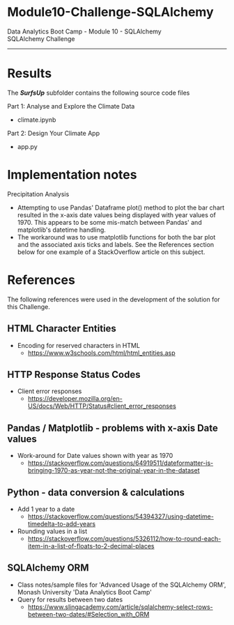 # Module10-Challenge-SQLAlchemy

Data Analytics Boot Camp - Module 10 - SQLAlchemy \
SQLAlchemy Challenge

---

# Results

The ***SurfsUp*** subfolder contains the following source code files

Part 1: Analyse and Explore the Climate Data
- climate.ipynb

Part 2: Design Your Climate App
- app.py

# Implementation notes

Precipitation Analysis
 - Attempting to use Pandas' Dataframe plot() method to plot the bar chart resulted in the x-axis date values being displayed with year values of 1970. This appears to be some mis-match between Pandas' and matplotlib's datetime handling.
 - The workaround was to use matplotlib functions for both the bar plot and the associated axis ticks and labels. See the References section below for one example of a StackOverflow article on this subject.

# References

The following references were used in the development of the solution for this Challenge.

## HTML Character Entities

- Encoding for reserved characters in HTML
    - https://www.w3schools.com/html/html_entities.asp

## HTTP Response Status Codes
- Client error responses
    - https://developer.mozilla.org/en-US/docs/Web/HTTP/Status#client_error_responses

## Pandas / Matplotlib - problems with x-axis Date values
- Work-around for Date values shown with year as 1970
    - https://stackoverflow.com/questions/64919511/dateformatter-is-bringing-1970-as-year-not-the-original-year-in-the-dataset

## Python - data conversion & calculations
- Add 1 year to a date
    - https://stackoverflow.com/questions/54394327/using-datetime-timedelta-to-add-years
- Rounding values in a list
    - https://stackoverflow.com/questions/5326112/how-to-round-each-item-in-a-list-of-floats-to-2-decimal-places

## SQLAlchemy ORM
- Class notes/sample files for 'Advanced Usage of the SQLAlchemy ORM', Monash University 'Data Analytics Boot Camp'
- Query for results between two dates
    - https://www.slingacademy.com/article/sqlalchemy-select-rows-between-two-dates/#Selection_with_ORM
